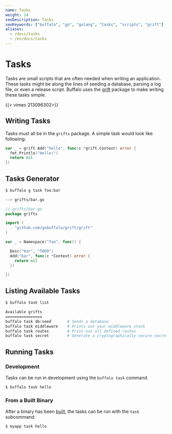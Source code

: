 ```yaml
---
name: Tasks
weight: 14
seoDescription: Tasks
seoKeywords: ["buffalo", "go", "golang", "tasks", "scripts", "grift"]
aliases:
  - /docs/tasks
  - /en/docs/tasks
---
```

# Tasks

Tasks are small scripts that are often needed when writing an application. These tasks might be along the lines of seeding a database, parsing a log file, or even a release script. Buffalo uses the [grift](https://github.com/gobuffalo/grift) package to make writing these tasks simple.

{{< vimeo 213096302>}}

## Writing Tasks

Tasks must all be in the `grifts` package. A simple task would look like following:

```go
var _ = grift.Add("hello", func(c *grift.Context) error {
  fmt.Println("Hello!")
  return nil
})
```

## Tasks Generator

```bash
$ buffalo g task foo:bar

--> grifts/bar.go
```

```go
// grifts/bar.go
package grifts

import (
  . "github.com/gobuffalo/grift/grift"
)

var _ = Namespace("foo", func() {

  Desc("bar", "TODO")
  Add("bar", func(c *Context) error {
    return nil
  })

})
```


## Listing Available Tasks

```bash
$ buffalo task list

Available grifts
================
buffalo task db:seed       # Seeds a database
buffalo task middleware    # Prints out your middleware stack
buffalo task routes        # Print out all defined routes
buffalo task secret        # Generate a cryptographically secure secret key
```

## Running Tasks

### Development

Tasks can be run in development using the `buffalo task` command.

```bash
$ buffalo task hello
```

### From a Built Binary

After a binary has been [built](/documentation/deploy/packing), the tasks can be run with the `task` subcommand:

```bash
$ myapp task hello
```
